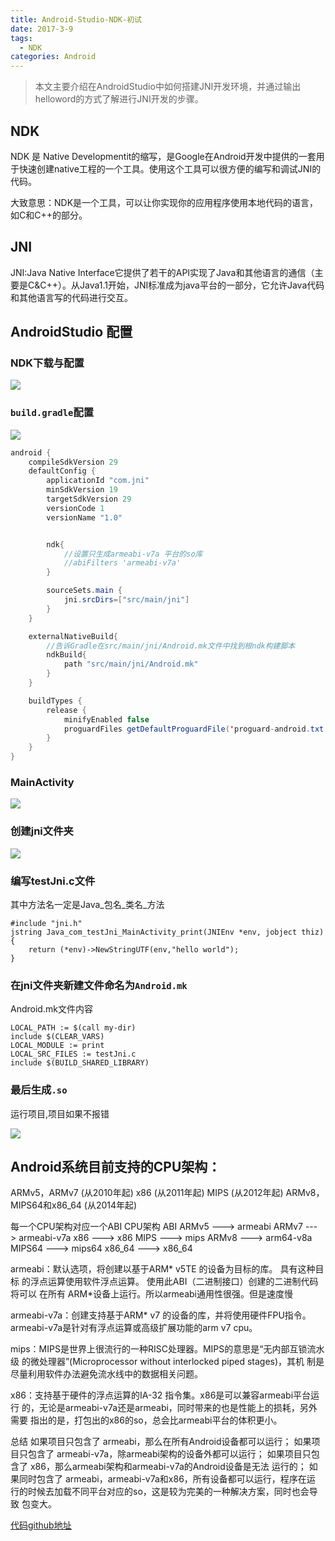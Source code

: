 ```yaml
---
title: Android-Studio-NDK-初试
date: 2017-3-9
tags:
  - NDK
categories: Android
---
```


> 本文主要介绍在AndroidStudio中如何搭建JNI开发环境，并通过输出helloword的方式了解进行JNI开发的步骤。

## NDK

NDK 是 Native Developmentit的缩写，是Google在Android开发中提供的一套用于快速创建native工程的一个工具。使用这个工具可以很方便的编写和调试JNI的代码。

大致意思：NDK是一个工具，可以让你实现你的应用程序使用本地代码的语言，如C和C++的部分。

## JNI

JNI:Java Native Interface它提供了若干的API实现了Java和其他语言的通信（主要是C&C++）。从Java1.1开始，JNI标准成为java平台的一部分，它允许Java代码和其他语言写的代码进行交互。

<!-- more -->

## AndroidStudio 配置

### NDK下载与配置

![](https://raw.githubusercontent.com/lqxue/picture_list/master/image/20200229170527.jpg)

### `build.gradle`配置

![](https://raw.githubusercontent.com/lqxue/picture_list/master/image/20200229171008.png)

```java
android {
    compileSdkVersion 29
    defaultConfig {
        applicationId "com.jni"
        minSdkVersion 19
        targetSdkVersion 29
        versionCode 1
        versionName "1.0"


        ndk{
            //设置只生成armeabi-v7a 平台的so库
            //abiFilters 'armeabi-v7a'
        }

        sourceSets.main {
            jni.srcDirs=["src/main/jni"]
        }
    }

    externalNativeBuild{
        //告诉Gradle在src/main/jni/Android.mk文件中找到根ndk构建脚本
        ndkBuild{
            path "src/main/jni/Android.mk"
        }
    }

    buildTypes {
        release {
            minifyEnabled false
            proguardFiles getDefaultProguardFile('proguard-android.txt'), 'proguard-rules.pro'
        }
    }
}
```

### MainActivity

![](https://raw.githubusercontent.com/lqxue/picture_list/master/image/20200229152443.png)


### 创建jni文件夹

![](https://raw.githubusercontent.com/lqxue/picture_list/master/image/20200229171256.png)


### 编写testJni.c文件

其中方法名一定是Java_包名_类名_方法

```
#include "jni.h"
jstring Java_com_testJni_MainActivity_print(JNIEnv *env, jobject thiz){
    return (*env)->NewStringUTF(env,"hello world");
}
```

### 在jni文件夹新建文件命名为`Android.mk`

Android.mk文件内容

```
LOCAL_PATH := $(call my-dir)
include $(CLEAR_VARS)
LOCAL_MODULE := print
LOCAL_SRC_FILES := testJni.c
include $(BUILD_SHARED_LIBRARY)
```

### 最后生成`.so`

运行项目,项目如果不报错

![](https://raw.githubusercontent.com/lqxue/picture_list/master/image/20200229171803.jpg)



##  Android系统目前支持的CPU架构：

ARMv5，ARMv7 (从2010年起)
x86 (从2011年起)
MIPS (从2012年起)
ARMv8，MIPS64和x86_64 (从2014年起)

每一个CPU架构对应一个ABI
CPU架构           ABI
ARMv5   --->    armeabi
ARMv7   --->    armeabi-v7a
x86     --->    x86
MIPS    --->    mips
ARMv8   --->    arm64-v8a
MIPS64  --->    mips64
x86_64  --->    x86_64

armeabi：默认选项，将创建以基于ARM* v5TE 的设备为目标的库。 具有这种目标
的浮点运算使用软件浮点运算。 使用此ABI（二进制接口）创建的二进制代码将可以
在所有 ARM*设备上运行。所以armeabi通用性很强。但是速度慢

armeabi-v7a：创建支持基于ARM* v7 的设备的库，并将使用硬件FPU指令。
armeabi-v7a是针对有浮点运算或高级扩展功能的arm v7 cpu。

mips：MIPS是世界上很流行的一种RISC处理器。MIPS的意思是“无内部互锁流水级
的微处理器”(Microprocessor without interlocked piped stages)，其机
制是尽量利用软件办法避免流水线中的数据相关问题。

x86：支持基于硬件的浮点运算的IA-32 指令集。x86是可以兼容armeabi平台运行
的，无论是armeabi-v7a还是armeabi，同时带来的也是性能上的损耗，另外需要
指出的是，打包出的x86的so，总会比armeabi平台的体积更小。

总结
如果项目只包含了 armeabi，那么在所有Android设备都可以运行；
如果项目只包含了 armeabi-v7a，除armeabi架构的设备外都可以运行；
如果项目只包含了 x86，那么armeabi架构和armeabi-v7a的Android设备是无法
运行的；
如果同时包含了 armeabi，armeabi-v7a和x86，所有设备都可以运行，程序在运
行的时候去加载不同平台对应的so，这是较为完美的一种解决方案，同时也会导致
包变大。



[代码github地址](https://github.com/lqxue/JniProject)
